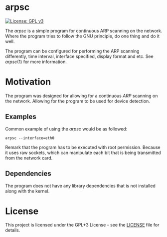 # arpsc
[![License: GPL v3](https://img.shields.io/badge/License-GPLv3-blue.svg)](https://www.gnu.org/licenses/gpl-3.0)

The *arpsc* is a simple program for continuous ARP scanning on the network. Where the program tries to follow the GNU principle, do one thing and do it well.

The program can be configured for performing the ARP scanning differently, time interval, interface specified, display format and etc. See *arpsc*(1) for more information. 


# Motivation
The program was designed for allowing for a continuous *ARP* scanning on the network. Allowing for the program to be used for device detection. 

## Examples
Common example of using the *arpsc* would be as followed:
```
arpsc --interface=eth0
```

Remark that the program has to be executed with root permission. Because it uses raw sockets, which can manipulate each bit that is being transmitted from the network card.

## Dependencies
The program does not have any library dependencies that is not installed along with the kernel.

# License #
This project is licensed under the GPL+3 License - see the [LICENSE](LICENSE) file for details.

